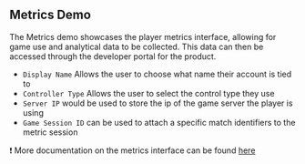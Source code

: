 ## **Metrics Demo**
The Metrics demo showcases the player metrics interface, allowing for game use and analytical data to be collected. This data can then be accessed through the developer portal for the product.
- ``Display Name`` Allows the user to choose what name their account is tied to
- ``Controller Type`` Allows the user to select the control type they use
- ``Server IP`` would be used to store the ip of the game server the player is using
- ``Game Session ID`` can be used to attach a specific match identifiers to the metric session


❗ More documentation on the metrics interface can be found [here](https://dev.epicgames.com/docs/game-services/eos-metrics-interface)

